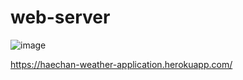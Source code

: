 # web-server

![image](https://user-images.githubusercontent.com/86697585/157466383-ada49c54-75cd-482c-bb5b-824c6cb40fa0.png)

https://haechan-weather-application.herokuapp.com/
